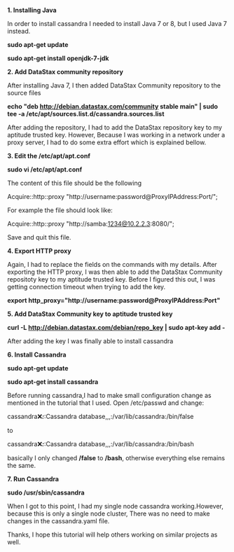 

**1. Installing Java**

In order to install cassandra I needed to install Java 7 or 8, but I used Java 7 instead.

**sudo apt-get update**

**sudo apt-get install openjdk-7-jdk**

**2. Add DataStax community repository**

After installing Java 7, I then added DataStax Community repository to the source files 

**echo "deb http://debian.datastax.com/community stable main" | sudo tee -a /etc/apt/sources.list.d/cassandra.sources.list**

After adding the repository, I had to add the DataStax repository key to my aptitude trusted key. However, Because I was working in a network under a proxy server, I had to do some extra effort which is explained bellow.

**3. Edit the /etc/apt/apt.conf**

**sudo vi /etc/apt/apt.conf**

The content of this file should be the following

Acquire::http::proxy "http://username:password@ProxyIPAddress:Port/";

For example the file should look like:

Acquire::http::proxy "http://samba:1234@10.2.2.3:8080/";

Save and quit this file. 

**4. Export HTTP proxy**

Again, I had to replace the fields on the commands with my details. After exporting the HTTP proxy, I was then able to add the DataStax Community repositoty key to my aptitude trusted key. Before I figured this out, I was getting connection timeout when trying to add the key.

**export http_proxy="http://username:password@ProxyIPAddress:Port"**

**5. Add DataStax Community key to aptitude trusted key**

**curl -L http://debian.datastax.com/debian/repo_key | sudo apt-key add -**

After adding the key I was finally able to install cassandra

**6. Install Cassandra**

**sudo apt-get update**

**sudo apt-get install cassandra**

Before running cassandra,I had to make small configuration change as mentioned in the tutorial that I used. Open /etc/passwd and change:

cassandra:x:***:***:Cassandra database,,,:/var/lib/cassandra:/bin/false

to 

cassandra:x:***:***:Cassandra database,,,:/var/lib/cassandra:/bin/bash

basically I only changed **/false** to **/bash**, otherwise everything else remains the same.

**7. Run Cassandra**

**sudo /usr/sbin/cassandra**

When I got to this point, I had my single node cassandra working.However, because this is only a single node cluster, There was no need to make changes in the cassandra.yaml file.

Thanks, I hope this tutorial will help others working on similar projects as well.
